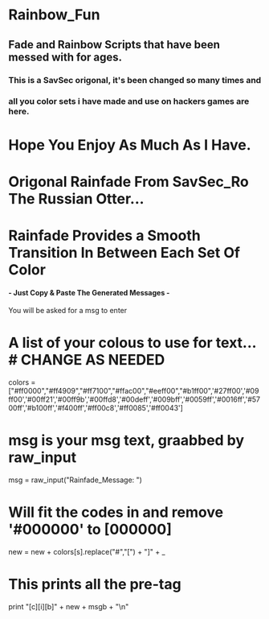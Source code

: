 # ____Rainbow_Fun____ #
## Fade and Rainbow Scripts that have been messed with for ages.
### This is a SavSec origonal, it's been changed so many times and
### all you color sets i have made and use on hackers games are here.

# Hope You Enjoy As Much As I Have.

# Origonal Rainfade From SavSec_Ro The Russian Otter...
# Rainfade Provides a Smooth Transition In Between Each Set Of Color

#### - Just Copy & Paste The Generated Messages - ####
You will be asked for a msg to enter

# A list of your colous to use for text...    # CHANGE AS NEEDED # 
colors = ["#ff0000","#ff4909","#ff7100","#ffac00","#eeff00","#b1ff00",'#27ff00','#09ff00','#00ff21','#00ff9b','#00ffd8','#00deff','#009bff','#0059ff','#0016ff','#5700ff','#b100ff','#f400ff','#ff00c8','#ff0085','#ff0043']

# msg is your msg text, graabbed by raw_input
msg = raw_input("Rainfade_Message: ")

# Will fit the codes in and remove '#000000' to [000000]
new = new + colors[s].replace("#","[") + "]" + _

# This prints all the pre-tag
print "[c][i][b]" + new + msgb + "\n"
